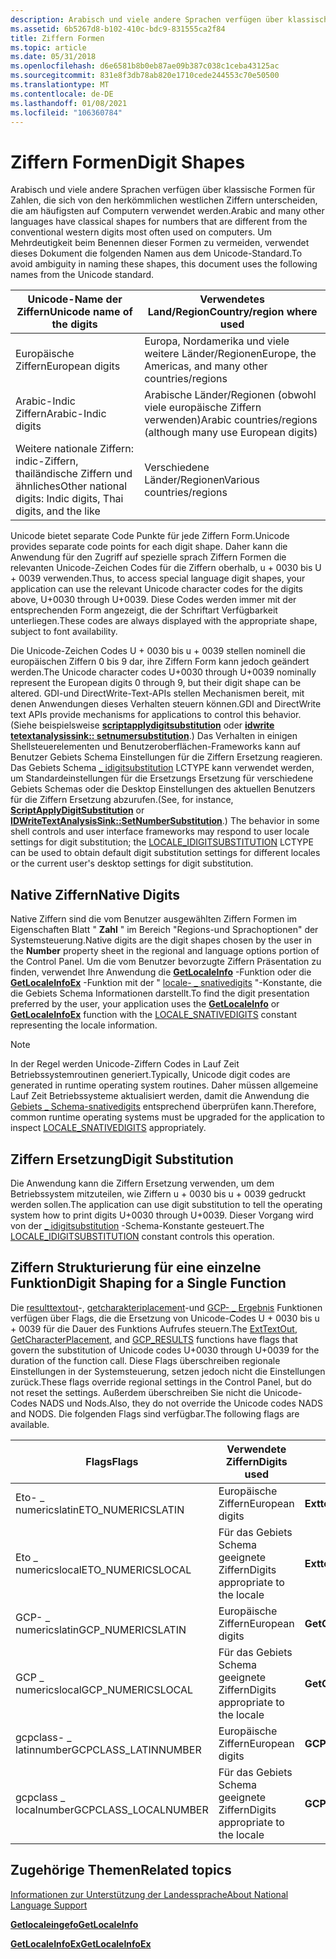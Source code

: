 ```yaml
---
description: Arabisch und viele andere Sprachen verfügen über klassische Formen für Zahlen, die sich von den herkömmlichen westlichen Ziffern unterscheiden, die am häufigsten auf Computern verwendet werden.
ms.assetid: 6b5267d8-b102-410c-bdc9-831555ca2f84
title: Ziffern Formen
ms.topic: article
ms.date: 05/31/2018
ms.openlocfilehash: d6e6581b8b0eb87ae09b387c038c1ceba43125ac
ms.sourcegitcommit: 831e8f3db78ab820e1710cede244553c70e50500
ms.translationtype: MT
ms.contentlocale: de-DE
ms.lasthandoff: 01/08/2021
ms.locfileid: "106360784"
---
```

# <a name="digit-shapes"></a><span data-ttu-id="39dcc-103">Ziffern Formen</span><span class="sxs-lookup"><span data-stu-id="39dcc-103">Digit Shapes</span></span>

<span data-ttu-id="39dcc-104">Arabisch und viele andere Sprachen verfügen über klassische Formen für Zahlen, die sich von den herkömmlichen westlichen Ziffern unterscheiden, die am häufigsten auf Computern verwendet werden.</span><span class="sxs-lookup"><span data-stu-id="39dcc-104">Arabic and many other languages have classical shapes for numbers that are different from the conventional western digits most often used on computers.</span></span> <span data-ttu-id="39dcc-105">Um Mehrdeutigkeit beim Benennen dieser Formen zu vermeiden, verwendet dieses Dokument die folgenden Namen aus dem Unicode-Standard.</span><span class="sxs-lookup"><span data-stu-id="39dcc-105">To avoid ambiguity in naming these shapes, this document uses the following names from the Unicode standard.</span></span>



| <span data-ttu-id="39dcc-106">Unicode-Name der Ziffern</span><span class="sxs-lookup"><span data-stu-id="39dcc-106">Unicode name of the digits</span></span>                                     | <span data-ttu-id="39dcc-107">Verwendetes Land/Region</span><span class="sxs-lookup"><span data-stu-id="39dcc-107">Country/region where used</span></span>                                    |
|----------------------------------------------------------------|--------------------------------------------------------------|
| <span data-ttu-id="39dcc-108">Europäische Ziffern</span><span class="sxs-lookup"><span data-stu-id="39dcc-108">European digits</span></span>                                                | <span data-ttu-id="39dcc-109">Europa, Nordamerika und viele weitere Länder/Regionen</span><span class="sxs-lookup"><span data-stu-id="39dcc-109">Europe, the Americas, and many other countries/regions</span></span>       |
| <span data-ttu-id="39dcc-110">Arabic-Indic Ziffern</span><span class="sxs-lookup"><span data-stu-id="39dcc-110">Arabic-Indic digits</span></span>                                            | <span data-ttu-id="39dcc-111">Arabische Länder/Regionen (obwohl viele europäische Ziffern verwenden)</span><span class="sxs-lookup"><span data-stu-id="39dcc-111">Arabic countries/regions (although many use European digits)</span></span> |
| <span data-ttu-id="39dcc-112">Weitere nationale Ziffern: indic-Ziffern, thailändische Ziffern und ähnliches</span><span class="sxs-lookup"><span data-stu-id="39dcc-112">Other national digits: Indic digits, Thai digits, and the like</span></span> | <span data-ttu-id="39dcc-113">Verschiedene Länder/Regionen</span><span class="sxs-lookup"><span data-stu-id="39dcc-113">Various countries/regions</span></span>                                    |



 

<span data-ttu-id="39dcc-114">Unicode bietet separate Code Punkte für jede Ziffern Form.</span><span class="sxs-lookup"><span data-stu-id="39dcc-114">Unicode provides separate code points for each digit shape.</span></span> <span data-ttu-id="39dcc-115">Daher kann die Anwendung für den Zugriff auf spezielle sprach Ziffern Formen die relevanten Unicode-Zeichen Codes für die Ziffern oberhalb, u + 0030 bis U + 0039 verwenden.</span><span class="sxs-lookup"><span data-stu-id="39dcc-115">Thus, to access special language digit shapes, your application can use the relevant Unicode character codes for the digits above, U+0030 through U+0039.</span></span> <span data-ttu-id="39dcc-116">Diese Codes werden immer mit der entsprechenden Form angezeigt, die der Schriftart Verfügbarkeit unterliegen.</span><span class="sxs-lookup"><span data-stu-id="39dcc-116">These codes are always displayed with the appropriate shape, subject to font availability.</span></span>

<span data-ttu-id="39dcc-117">Die Unicode-Zeichen Codes U + 0030 bis u + 0039 stellen nominell die europäischen Ziffern 0 bis 9 dar, ihre Ziffern Form kann jedoch geändert werden.</span><span class="sxs-lookup"><span data-stu-id="39dcc-117">The Unicode character codes U+0030 through U+0039 nominally represent the European digits 0 through 9, but their digit shape can be altered.</span></span> <span data-ttu-id="39dcc-118">GDI-und DirectWrite-Text-APIs stellen Mechanismen bereit, mit denen Anwendungen dieses Verhalten steuern können.</span><span class="sxs-lookup"><span data-stu-id="39dcc-118">GDI and DirectWrite text APIs provide mechanisms for applications to control this behavior.</span></span> <span data-ttu-id="39dcc-119">(Siehe beispielsweise [**scriptapplydigitsubstitution**](/windows/desktop/api/Usp10/nf-usp10-scriptapplydigitsubstitution) oder [**idwrite tetextanalysissink:: setnumersubstitution**](/windows/win32/api/dwrite/nf-dwrite-idwritetextanalysissink-setnumbersubstitution).) Das Verhalten in einigen Shellsteuerelementen und Benutzeroberflächen-Frameworks kann auf Benutzer Gebiets Schema Einstellungen für die Ziffern Ersetzung reagieren. Das Gebiets Schema [ \_ idigitsubstitution](locale-idigitsubstitution.md) LCTYPE kann verwendet werden, um Standardeinstellungen für die Ersetzungs Ersetzung für verschiedene Gebiets Schemas oder die Desktop Einstellungen des aktuellen Benutzers für die Ziffern Ersetzung abzurufen.</span><span class="sxs-lookup"><span data-stu-id="39dcc-119">(See, for instance, [**ScriptApplyDigitSubstitution**](/windows/desktop/api/Usp10/nf-usp10-scriptapplydigitsubstitution) or [**IDWriteTextAnalysisSink::SetNumberSubstitution**](/windows/win32/api/dwrite/nf-dwrite-idwritetextanalysissink-setnumbersubstitution).) The behavior in some shell controls and user interface frameworks may respond to user locale settings for digit substitution; the [LOCALE\_IDIGITSUBSTITUTION](locale-idigitsubstitution.md) LCTYPE can be used to obtain default digit substitution settings for different locales or the current user's desktop settings for digit substitution.</span></span>

## <a name="native-digits"></a><span data-ttu-id="39dcc-120">Native Ziffern</span><span class="sxs-lookup"><span data-stu-id="39dcc-120">Native Digits</span></span>

<span data-ttu-id="39dcc-121">Native Ziffern sind die vom Benutzer ausgewählten Ziffern Formen im Eigenschaften Blatt " **Zahl** " im Bereich "Regions-und Sprachoptionen" der Systemsteuerung.</span><span class="sxs-lookup"><span data-stu-id="39dcc-121">Native digits are the digit shapes chosen by the user in the **Number** property sheet in the regional and language options portion of the Control Panel.</span></span> <span data-ttu-id="39dcc-122">Um die vom Benutzer bevorzugte Ziffern Präsentation zu finden, verwendet Ihre Anwendung die [**GetLocaleInfo**](/windows/desktop/api/Winnls/nf-winnls-getlocaleinfoa) -Funktion oder die [**GetLocaleInfoEx**](/windows/desktop/api/Winnls/nf-winnls-getlocaleinfoex) -Funktion mit der " [locale- \_ snativedigits](locale-snative-constants.md) "-Konstante, die die Gebiets Schema Informationen darstellt.</span><span class="sxs-lookup"><span data-stu-id="39dcc-122">To find the digit presentation preferred by the user, your application uses the [**GetLocaleInfo**](/windows/desktop/api/Winnls/nf-winnls-getlocaleinfoa) or [**GetLocaleInfoEx**](/windows/desktop/api/Winnls/nf-winnls-getlocaleinfoex) function with the [LOCALE\_SNATIVEDIGITS](locale-snative-constants.md) constant representing the locale information.</span></span>

> [!Note]  
> <span data-ttu-id="39dcc-123">In der Regel werden Unicode-Ziffern Codes in Lauf Zeit Betriebssystemroutinen generiert.</span><span class="sxs-lookup"><span data-stu-id="39dcc-123">Typically, Unicode digit codes are generated in runtime operating system routines.</span></span> <span data-ttu-id="39dcc-124">Daher müssen allgemeine Lauf Zeit Betriebssysteme aktualisiert werden, damit die Anwendung die [Gebiets \_ Schema-snativedigits](locale-snative-constants.md) entsprechend überprüfen kann.</span><span class="sxs-lookup"><span data-stu-id="39dcc-124">Therefore, common runtime operating systems must be upgraded for the application to inspect [LOCALE\_SNATIVEDIGITS](locale-snative-constants.md) appropriately.</span></span>

 

## <a name="digit-substitution"></a><span data-ttu-id="39dcc-125">Ziffern Ersetzung</span><span class="sxs-lookup"><span data-stu-id="39dcc-125">Digit Substitution</span></span>

<span data-ttu-id="39dcc-126">Die Anwendung kann die Ziffern Ersetzung verwenden, um dem Betriebssystem mitzuteilen, wie Ziffern u + 0030 bis u + 0039 gedruckt werden sollen.</span><span class="sxs-lookup"><span data-stu-id="39dcc-126">The application can use digit substitution to tell the operating system how to print digits U+0030 through U+0039.</span></span> <span data-ttu-id="39dcc-127">Dieser Vorgang wird von der [ \_ idigitsubstitution](locale-idigitsubstitution.md) -Schema-Konstante gesteuert.</span><span class="sxs-lookup"><span data-stu-id="39dcc-127">The [LOCALE\_IDIGITSUBSTITUTION](locale-idigitsubstitution.md) constant controls this operation.</span></span>

## <a name="digit-shaping-for-a-single-function"></a><span data-ttu-id="39dcc-128">Ziffern Strukturierung für eine einzelne Funktion</span><span class="sxs-lookup"><span data-stu-id="39dcc-128">Digit Shaping for a Single Function</span></span>

<span data-ttu-id="39dcc-129">Die [resulttextout](/windows/win32/api/wingdi/nf-wingdi-exttextouta)-, [getcharakteriplacement](/windows/win32/api/wingdi/nf-wingdi-getcharacterplacementa)-und [GCP- \_ Ergebnis](/windows/win32/api/wingdi/ns-wingdi-gcp_resultsa) Funktionen verfügen über Flags, die die Ersetzung von Unicode-Codes U + 0030 bis u + 0039 für die Dauer des Funktions Aufrufes steuern.</span><span class="sxs-lookup"><span data-stu-id="39dcc-129">The [ExtTextOut](/windows/win32/api/wingdi/nf-wingdi-exttextouta), [GetCharacterPlacement](/windows/win32/api/wingdi/nf-wingdi-getcharacterplacementa), and [GCP\_RESULTS](/windows/win32/api/wingdi/ns-wingdi-gcp_resultsa) functions have flags that govern the substitution of Unicode codes U+0030 through U+0039 for the duration of the function call.</span></span> <span data-ttu-id="39dcc-130">Diese Flags überschreiben regionale Einstellungen in der Systemsteuerung, setzen jedoch nicht die Einstellungen zurück.</span><span class="sxs-lookup"><span data-stu-id="39dcc-130">These flags override regional settings in the Control Panel, but do not reset the settings.</span></span> <span data-ttu-id="39dcc-131">Außerdem überschreiben Sie nicht die Unicode-Codes NADS und Nods.</span><span class="sxs-lookup"><span data-stu-id="39dcc-131">Also, they do not override the Unicode codes NADS and NODS.</span></span> <span data-ttu-id="39dcc-132">Die folgenden Flags sind verfügbar.</span><span class="sxs-lookup"><span data-stu-id="39dcc-132">The following flags are available.</span></span>



| <span data-ttu-id="39dcc-133">Flags</span><span class="sxs-lookup"><span data-stu-id="39dcc-133">Flags</span></span>                 | <span data-ttu-id="39dcc-134">Verwendete Ziffern</span><span class="sxs-lookup"><span data-stu-id="39dcc-134">Digits used</span></span>                      | <span data-ttu-id="39dcc-135">Verwendung in</span><span class="sxs-lookup"><span data-stu-id="39dcc-135">Used in</span></span>                   |
|-----------------------|----------------------------------|---------------------------|
| <span data-ttu-id="39dcc-136">Eto- \_ numericslatin</span><span class="sxs-lookup"><span data-stu-id="39dcc-136">ETO\_NUMERICSLATIN</span></span>    | <span data-ttu-id="39dcc-137">Europäische Ziffern</span><span class="sxs-lookup"><span data-stu-id="39dcc-137">European digits</span></span>                  | <span data-ttu-id="39dcc-138">**Exttextout**</span><span class="sxs-lookup"><span data-stu-id="39dcc-138">**ExtTextOut**</span></span>            |
| <span data-ttu-id="39dcc-139">Eto \_ numericslocal</span><span class="sxs-lookup"><span data-stu-id="39dcc-139">ETO\_NUMERICSLOCAL</span></span>    | <span data-ttu-id="39dcc-140">Für das Gebiets Schema geeignete Ziffern</span><span class="sxs-lookup"><span data-stu-id="39dcc-140">Digits appropriate to the locale</span></span> | <span data-ttu-id="39dcc-141">**Exttextout**</span><span class="sxs-lookup"><span data-stu-id="39dcc-141">**ExtTextOut**</span></span>            |
| <span data-ttu-id="39dcc-142">GCP- \_ numericslatin</span><span class="sxs-lookup"><span data-stu-id="39dcc-142">GCP\_NUMERICSLATIN</span></span>    | <span data-ttu-id="39dcc-143">Europäische Ziffern</span><span class="sxs-lookup"><span data-stu-id="39dcc-143">European digits</span></span>                  | <span data-ttu-id="39dcc-144">**GetCharacterPlacement**</span><span class="sxs-lookup"><span data-stu-id="39dcc-144">**GetCharacterPlacement**</span></span> |
| <span data-ttu-id="39dcc-145">GCP \_ numericslocal</span><span class="sxs-lookup"><span data-stu-id="39dcc-145">GCP\_NUMERICSLOCAL</span></span>    | <span data-ttu-id="39dcc-146">Für das Gebiets Schema geeignete Ziffern</span><span class="sxs-lookup"><span data-stu-id="39dcc-146">Digits appropriate to the locale</span></span> | <span data-ttu-id="39dcc-147">**GetCharacterPlacement**</span><span class="sxs-lookup"><span data-stu-id="39dcc-147">**GetCharacterPlacement**</span></span> |
| <span data-ttu-id="39dcc-148">gcpclass- \_ latinnumber</span><span class="sxs-lookup"><span data-stu-id="39dcc-148">GCPCLASS\_LATINNUMBER</span></span> | <span data-ttu-id="39dcc-149">Europäische Ziffern</span><span class="sxs-lookup"><span data-stu-id="39dcc-149">European digits</span></span>                  | <span data-ttu-id="39dcc-150">**GCP- \_ Ergebnisse**</span><span class="sxs-lookup"><span data-stu-id="39dcc-150">**GCP\_RESULTS**</span></span>          |
| <span data-ttu-id="39dcc-151">gcpclass \_ localnumber</span><span class="sxs-lookup"><span data-stu-id="39dcc-151">GCPCLASS\_LOCALNUMBER</span></span> | <span data-ttu-id="39dcc-152">Für das Gebiets Schema geeignete Ziffern</span><span class="sxs-lookup"><span data-stu-id="39dcc-152">Digits appropriate to the locale</span></span> | <span data-ttu-id="39dcc-153">**GCP- \_ Ergebnisse**</span><span class="sxs-lookup"><span data-stu-id="39dcc-153">**GCP\_RESULTS**</span></span>          |



 

## <a name="related-topics"></a><span data-ttu-id="39dcc-154">Zugehörige Themen</span><span class="sxs-lookup"><span data-stu-id="39dcc-154">Related topics</span></span>

<dl> <dt>

[<span data-ttu-id="39dcc-155">Informationen zur Unterstützung der Landessprache</span><span class="sxs-lookup"><span data-stu-id="39dcc-155">About National Language Support</span></span>](about-national-language-support.md)
</dt> <dt>

[<span data-ttu-id="39dcc-156">**Getlocaleingefo**</span><span class="sxs-lookup"><span data-stu-id="39dcc-156">**GetLocaleInfo**</span></span>](/windows/desktop/api/Winnls/nf-winnls-getlocaleinfoa)
</dt> <dt>

[<span data-ttu-id="39dcc-157">**GetLocaleInfoEx**</span><span class="sxs-lookup"><span data-stu-id="39dcc-157">**GetLocaleInfoEx**</span></span>](/windows/desktop/api/Winnls/nf-winnls-getlocaleinfoex)
</dt> </dl>

 

 
